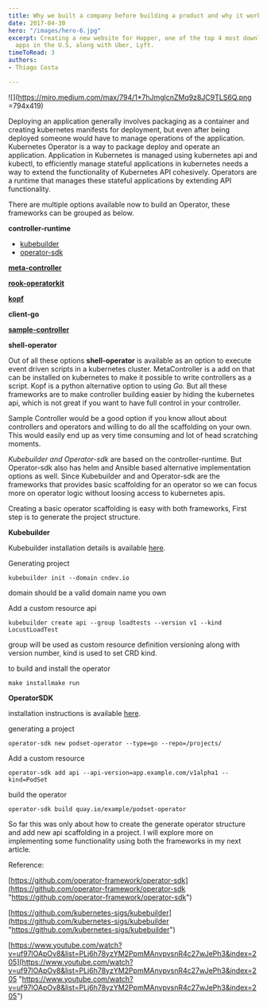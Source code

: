```yaml
---
title: Why we built a company before building a product and why it worked
date: 2017-04-30
hero: "/images/hero-6.jpg"
excerpt: Creating a new website for Hopper, one of the top 4 most downloaded travel
  apps in the U.S, along with Uber, Lyft.
timeToRead: 3
authors:
- Thiago Costa

---
```

![](https://miro.medium.com/max/794/1*7hJmglcnZMq9z8JC9TLS6Q.png =794x419)

Deploying an application generally involves packaging as a container and creating kubernetes manifests for deployment, but even after being deployed someone would have to manage operations of the application. Kubernetes Operator is a way to package deploy and operate an application. Application in Kubernetes is managed using kubernetes api and kubectl, to efficiently manage stateful applications in kubernetes needs a way to extend the functionality of Kubernetes API cohesively. Operators are a runtime that manages these stateful applications by extending API functionality.

There are multiple options available now to build an Operator, these frameworks can be grouped as below.

**controller-runtime**

* [kubebuilder](https://book.kubebuilder.io/)
* [operator-sdk](https://coreos.com/operators/)

[**meta-controller**](https://metacontroller.app/)

[**rook-operatorkit**](https://github.com/rook/operator-kit)

[**kopf**](https://github.com/zalando-incubator/kopf)

**client-go**

[**sample-controller**](https://github.com/kubernetes/sample-controller)

**shell-operator**

Out of all these options **shell-operator** is available as an option to execute event driven scripts in a kubernetes cluster. MetaController is a add on that can be installed on kubernetes to make it possible to write controllers as a script. Kopf is a python alternative option to using _Go._ But all these frameworks are to make controller building easier by hiding the kubernetes api, which is not great if you want to have full control in your controller.

Sample Controller would be a good option if you know allout about controllers and operators and willing to do all the scaffolding on your own. This would easily end up as very time consuming and lot of head scratching moments.

_Kubebuilder and Operator-sdk_ are based on the controller-runtime. But Operator-sdk also has helm and Ansible based alternative implementation options as well. Since Kubebuilder and and Operator-sdk are the frameworks that provides basic scaffolding for an operator so we can focus more on operator logic without loosing access to kubernetes apis.

Creating a basic operator scaffolding is easy with both frameworks, First step is to generate the project structure.

**Kubebuilder**

Kubebuilder installation details is available [here](https://book.kubebuilder.io/quick-start.html#installation).

Generating project

    kubebuilder init --domain cndev.io

domain should be a valid domain name you own

Add a custom resource api

    kubebuilder create api --group loadtests --version v1 --kind LocustLoadTest

group will be used as custom resource definition versioning along with version number, kind is used to set CRD kind.

to build and install the operator

    make installmake run

**OperatorSDK**

installation instructions is available [here](https://github.com/operator-framework/operator-sdk/blob/master/doc/user/install-operator-sdk.md).

generating a project

    operator-sdk new podset-operator --type=go --repo=/projects/

Add a custom resource

    operator-sdk add api --api-version=app.example.com/v1alpha1 --kind=PodSet

build the operator

    operator-sdk build quay.io/example/podset-operator

So far this was only about how to create the generate operator structure and add new api scaffolding in a project. I will explore more on implementing some functionality using both the frameworks in my next article.

Reference:

[https://github.com/operator-framework/operator-sdk](https://github.com/operator-framework/operator-sdk "https://github.com/operator-framework/operator-sdk")

[https://github.com/kubernetes-sigs/kubebuilder](https://github.com/kubernetes-sigs/kubebuilder "https://github.com/kubernetes-sigs/kubebuilder")

[https://www.youtube.com/watch?v=uf97lOApOv8&list=PLj6h78yzYM2PpmMAnvpvsnR4c27wJePh3&index=205](https://www.youtube.com/watch?v=uf97lOApOv8&list=PLj6h78yzYM2PpmMAnvpvsnR4c27wJePh3&index=205 "https://www.youtube.com/watch?v=uf97lOApOv8&list=PLj6h78yzYM2PpmMAnvpvsnR4c27wJePh3&index=205")